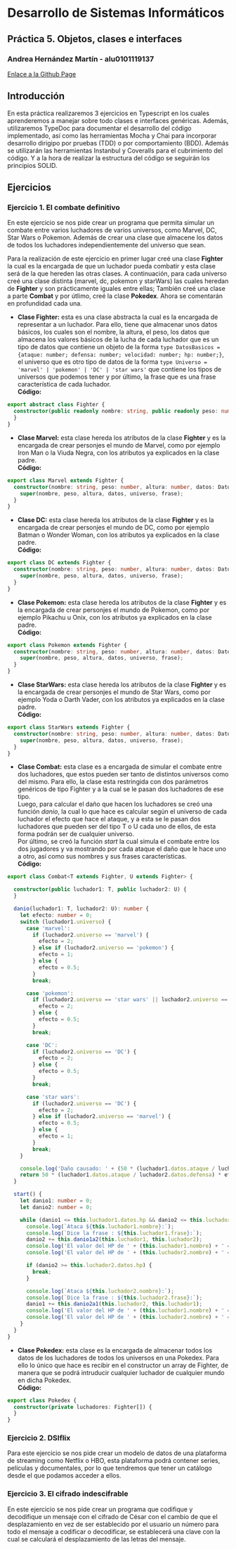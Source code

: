 # Desarrollo de Sistemas Informáticos
## Práctica 5. Objetos, clases e interfaces  
### Andrea Hernández Martín - alu0101119137
[Enlace a la Github Page](https://ull-esit-inf-dsi-2122.github.io/ull-esit-inf-dsi-21-22-prct06-generics-solid-alu0101119137/) 

## Introducción  
En esta práctica realizaremos 3 ejercicios en Typescript en los cuales aprenderemos a manejar sobre todo clases e interfaces genéricas. Además, utilizaremos TypeDoc para documentar el desarrollo del código implementado, así como las herramientas Mocha y Chai para incorporar desarrollo dirigipo por pruebas (TDD) o por comportamiento (BDD). Además se utilizarán las herramientas Instanbul y Coveralls para el cubrimiento del código. Y a la hora de realizar la estructura del código se seguirán los principios SOLID.

## Ejercicios
### Ejercicio 1. El combate definitivo  
En este ejercicio se nos pide crear un programa que permita simular un combate entre varios luchadores de varios universos, como Marvel, DC, Star Wars o Pokemon. Además de crear una clase que almacene los datos de todos los luchadores independientemente del universo que sean.  

Para la realización de este ejercicio en primer lugar creé una clase **Fighter** la cual es la encargada de que un luchador pueda combatir y esta clase será de la que hereden las otras clases. A continuación, para cada universo creé una clase distinta (marvel, dc, pokemon y starWars) las cuales heredan de **Fighter** y son prácticamente iguales entre ellas; También creé una clase a parte **Combat** y por útlimo, creé la clase **Pokedex**. Ahora se comentarán en profundidad cada una.  

- **Clase Fighter:** esta es una clase abstracta la cual es la encargada de representar a un luchador. Para ello, tiene que almacenar unos datos básicos, los cuales son el nombre, la altura, el peso, los datos que almacena los valores básicos de la lucha de cada luchador que es un tipo de datos que contiene un objeto de la forma `type DatosBasicos = {ataque: number; defensa: number; velocidad: number; hp: number;}`, el universo que es otro tipo de datos de la forma `type Universo = 'marvel' | 'pokemon' | 'DC' | 'star wars'` que contiene los tipos de universos que podemos tener y por último, la frase que es una frase característica de cada luchador.  
**Código:**
```ts
export abstract class Fighter {
  constructor(public readonly nombre: string, public readonly peso: number, public readonly altura: number, public readonly datos: DatosBasicos, public readonly universo: Universo, public readonly frase: string) {
  }
}
```
- **Clase Marvel:** esta clase hereda los atributos de la clase **Fighter** y es la encargada de crear personjes el mundo de Marvel, como por ejemplo Iron Man o la Viuda Negra, con los atributos ya explicados en la clase padre.  
**Código:**
```ts
export class Marvel extends Fighter {
  constructor(nombre: string, peso: number, altura: number, datos: DatosBasicos, universo: Universo, frase: string) {
    super(nombre, peso, altura, datos, universo, frase);
  }
}
```
- **Clase DC:** esta clase hereda los atributos de la clase **Fighter** y es la encargada de crear personjes el mundo de DC, como por ejemplo Batman o Wonder Woman, con los atributos ya explicados en la clase padre.  
**Código:**
```ts
export class DC extends Fighter {
  constructor(nombre: string, peso: number, altura: number, datos: DatosBasicos, universo: Universo, frase: string) {
    super(nombre, peso, altura, datos, universo, frase);
  }
}
```
- **Clase Pokemon:** esta clase hereda los atributos de la clase **Fighter** y es la encargada de crear personjes el mundo de Pokemon, como por ejemplo Pikachu u Onix, con los atributos ya explicados en la clase padre.  
**Código:**
```ts
export class Pokemon extends Fighter {
  constructor(nombre: string, peso: number, altura: number, datos: DatosBasicos, universo: Universo, frase: string) {
    super(nombre, peso, altura, datos, universo, frase);
  }
}
```
- **Clase StarWars:** esta clase hereda los atributos de la clase **Fighter** y es la encargada de crear personjes el mundo de Star Wars, como por ejemplo Yoda o Darth Vader, con los atributos ya explicados en la clase padre.  
**Código:**
```ts
export class StarWars extends Fighter {
  constructor(nombre: string, peso: number, altura: number, datos: DatosBasicos, universo: Universo, frase: string) {
    super(nombre, peso, altura, datos, universo, frase);
  }
}
```
- **Clase Combat:** esta clase es a encargada de simular el combate entre dos luchadores, que estos pueden ser tanto de distintos universos como del mismo. Para ello, la clase esta restringida con dos parámetros genéricos de tipo Fighter y a la cual se le pasan dos luchadores de ese tipo.  
Luego, para calcular el daño que hacen los luchadores se creó una función *danio*, la cual lo que hace es calcular según el universo de cada luchador el efecto que hace el ataque, y a esta se le pasan dos luchadores que pueden ser del tipo T o U cada uno de ellos, de esta forma podrán ser de cualquier universo.    
Por último, se creó la función *start* la cual simula el combate entre los dos jugadores y va mostrando por cada ataque el daño que le hace uno a otro, así como sus nombres y sus frases características.    
**Código:**
```ts
export class Combat<T extends Fighter, U extends Fighter> {

  constructor(public luchador1: T, public luchador2: U) {
  }

  danio(luchador1: T, luchador2: U): number {
    let efecto: number = 0;
    switch (luchador1.universo) {
      case 'marvel':
        if (luchador2.universo == 'marvel') {
          efecto = 2;
        } else if (luchador2.universo == 'pokemon') {
          efecto = 1;
        } else {
          efecto = 0.5;
        }
        break;

      case 'pokemon':
        if (luchador2.universo == 'star wars' || luchador2.universo == 'marvel') {
          efecto = 2;
        } else {
          efecto = 0.5;
        }
        break;

      case 'DC':
        if (luchador2.universo == 'DC') {
          efecto = 2;
        } else {
          efecto = 0.5;
        }
        break;

      case 'star wars':
        if (luchador2.universo == 'DC') {
          efecto = 2;
        } else if (luchador2.universo == 'marvel') {
          efecto = 0.5;
        } else {
          efecto = 1;
        }
        break;
    }

    console.log('Daño causado: ' + (50 * (luchador1.datos.ataque / luchador2.datos.defensa) * efecto).toFixed(2));
    return 50 * (luchador1.datos.ataque / luchador2.datos.defensa) * efecto;
  }

  start() {
    let danio1: number = 0;
    let danio2: number = 0;

    while (danio1 <= this.luchador1.datos.hp && danio2 <= this.luchador2.datos.hp) {
      console.log(`Ataca ${this.luchador1.nombre}:`);
      console.log(`Dice la frase : ${this.luchador1.frase}:`);
      danio2 += this.danio1a2(this.luchador1, this.luchador2);
      console.log('El valor del HP de ' + (this.luchador1.nombre) + ' = ' + (this.luchador1.datos.hp - danio1).toFixed(2));
      console.log('El valor del HP de ' + (this.luchador2.nombre) + ' = ' + (this.luchador2.datos.hp - danio2).toFixed(2) + '\n');

      if (danio2 >= this.luchador2.datos.hp) {
        break;
      }

      console.log(`Ataca ${this.luchador2.nombre}:`);
      console.log(`Dice la frase : ${this.luchador2.frase}:`);
      danio1 += this.danio2a1(this.luchador2, this.luchador1);
      console.log('El valor del HP de ' + (this.luchador1.nombre) + ' = ' + (this.luchador1.datos.hp - danio1).toFixed(2));
      console.log('El valor del HP de ' + (this.luchador2.nombre) + ' = ' + (this.luchador2.datos.hp - danio2).toFixed(2) + '\n');
    }
  }
}
```
- **Clase Pokedex:** esta clase es la encargada de almacenar todos los datos de los luchadores de todos los universos en una Pokedex. Para ello lo único que hace es recibir en el constructor un array de Fighter, de manera que se podrá intruducir cualquier luchador de cualquier mundo en dicha Pokedex.  
**Código:**
```ts
export class Pokedex {
  constructor(private luchadores: Fighter[]) {
  }
}
```

### Ejercicio 2. DSIflix  
Para este ejercicio se nos pide crear un modelo de datos de una plataforma de streaming como Netflix o HBO, esta plataforma podrá contener series, películas y documentales, por lo que tendremos que tener un catálogo desde el que podamos acceder a ellos.  

### Ejercicio 3. El cifrado indescifrable  
En este ejercicio se nos pide crear un programa que codifique y decodifique un mensaje con el cifrado de César con el cambio de que el desplazamiento en vez de ser establecido por el usuario un número para todo el mensaje a codificar o decodificar, se establecerá una clave con la cual se calculará el desplazamiento de las letras del mensaje.  

